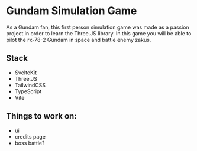 # Gundam Simulation Game

As a Gundam fan, this first person simulation game was made as a passion project in order to learn the Three.JS library. In this game you will be able to pilot the rx-78-2 Gundam in space and battle enemy zakus.

## Stack

- SvelteKit
- Three.JS
- TailwindCSS
- TypeScript
- Vite

## Things to work on:

- ui
- credits page
- boss battle?
